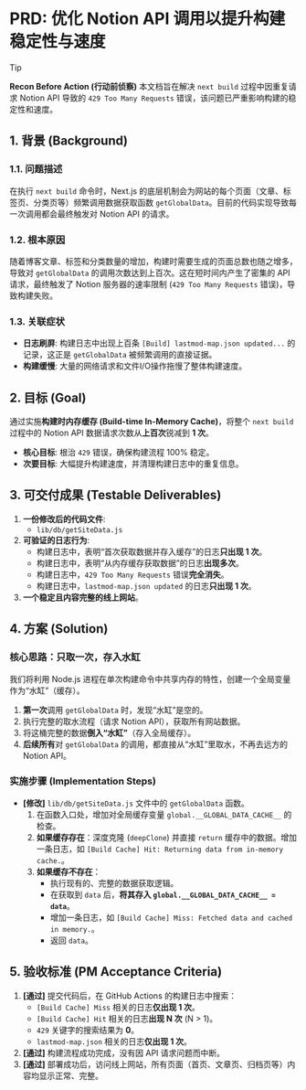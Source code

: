 # PRD: 优化 Notion API 调用以提升构建稳定性与速度

> [!TIP]
> **Recon Before Action (行动前侦察)**
> 本文档旨在解决 `next build` 过程中因重复请求 Notion API 导致的 `429 Too Many Requests` 错误，该问题已严重影响构建的稳定性和速度。

## 1. 背景 (Background)

### 1.1. 问题描述
在执行 `next build` 命令时，Next.js 的底层机制会为网站的每个页面（文章、标签页、分类页等）频繁调用数据获取函数 `getGlobalData`。目前的代码实现导致每一次调用都会最终触发对 Notion API 的请求。

### 1.2. 根本原因
随着博客文章、标签和分类数量的增加，构建时需要生成的页面总数也随之增多，导致对 `getGlobalData` 的调用次数达到上百次。这在短时间内产生了密集的 API 请求，最终触发了 Notion 服务器的速率限制 (`429 Too Many Requests` 错误)，导致构建失败。

### 1.3. 关联症状
- **日志刷屏**: 构建日志中出现上百条 `[Build] lastmod-map.json updated...` 的记录，这正是 `getGlobalData` 被频繁调用的直接证据。
- **构建缓慢**: 大量的网络请求和文件I/O操作拖慢了整体构建速度。

## 2. 目标 (Goal)

通过实施**构建时内存缓存 (Build-time In-Memory Cache)**，将整个 `next build` 过程中的 Notion API 数据请求次数从**上百次**锐减到 **1 次**。

- **核心目标**: 根治 `429` 错误，确保构建流程 100% 稳定。
- **次要目标**: 大幅提升构建速度，并清理构建日志中的重复信息。

## 3. 可交付成果 (Testable Deliverables)

1.  **一份修改后的代码文件**:
    -   `lib/db/getSiteData.js`
2.  **可验证的日志行为**:
    -   构建日志中，表明“首次获取数据并存入缓存”的日志**只出现 1 次**。
    -   构建日志中，表明“从内存缓存获取数据”的日志**出现多次**。
    -   构建日志中，`429 Too Many Requests` 错误**完全消失**。
    -   构建日志中，`lastmod-map.json updated` 的日志**只出现 1 次**。
3.  **一个稳定且内容完整的线上网站**。

## 4. 方案 (Solution)

### 核心思路：只取一次，存入水缸

我们将利用 Node.js 进程在单次构建命令中共享内存的特性，创建一个全局变量作为“水缸”（缓存）。

1.  **第一次**调用 `getGlobalData` 时，发现“水缸”是空的。
2.  执行完整的取水流程（请求 Notion API），获取所有网站数据。
3.  将这桶完整的数据**倒入“水缸”**（存入全局缓存）。
4.  **后续所有**对 `getGlobalData` 的调用，都直接从“水缸”里取水，不再去远方的 Notion API。

### 实施步骤 (Implementation Steps)

- **[修改]** `lib/db/getSiteData.js` 文件中的 `getGlobalData` 函数。
    1.  在函数入口处，增加对全局缓存变量 `global.__GLOBAL_DATA_CACHE__` 的检查。
    2.  **如果缓存存在**：深度克隆 (`deepClone`) 并直接 `return` 缓存中的数据。增加一条日志，如 `[Build Cache] Hit: Returning data from in-memory cache.`。
    3.  **如果缓存不存在**：
        -   执行现有的、完整的数据获取逻辑。
        -   在获取到 `data` 后，**将其存入 `global.__GLOBAL_DATA_CACHE__ = data`**。
        -   增加一条日志，如 `[Build Cache] Miss: Fetched data and cached in memory.`。
        -   返回 `data`。

## 5. 验收标准 (PM Acceptance Criteria)

1.  **[通过]** 提交代码后，在 GitHub Actions 的构建日志中搜索：
    -   `[Build Cache] Miss` 相关的日志**仅出现 1 次**。
    -   `[Build Cache] Hit` 相关的日志**出现 N 次** (N > 1)。
    -   `429` 关键字的搜索结果为 **0**。
    -   `lastmod-map.json` 相关的日志**仅出现 1 次**。
2.  **[通过]** 构建流程成功完成，没有因 API 请求问题而中断。
3.  **[通过]** 部署成功后，访问线上网站，所有页面（首页、文章页、归档页等）内容均显示正常、完整。